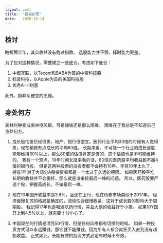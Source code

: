 ```yaml
---
layout: post
title:  "投资新思"
date:   2020-10-14
---
```


## 检讨
瞎折腾半年，其实收益没有跑过指数。
选股能力并不强，择时能力更差。

为了应对这种情况，需要建立一些底仓，考虑如下底仓：
1. 中概互联，以Tecent和BABA为首的中资科技股
2. 标普科技，以Apple为首的美国科技股
3. 优秀A+H封基

此外，摒弃买便宜的思维。

## 身处何方
美林时钟变成美林电风扇，可是赚钱还是那么困难。
困难在于我总是不知道自己身处何方。

1. 成长股估值已经很贵，地产、银行很便宜。医药行业平均30倍的时候有人觉得贵，现在稍微有点成长的平均80倍。
长期来看，不可能一个行业的成长速度能够维持30%以上，那么80倍的估值肯定是贵的，这个估值也是不可能维持的。
我有一个观点，10年时间长度来看的话，80倍的医药股平均收益跑不赢4倍的银行股，
但是这两种股票的投资者都不会持有10年。毕竟10年太久了，持有1年对于大部分A股投资者都是一个太过于久远的期限。
如果医药股平均长期的收益并不会很好，那么就是谁来接最后一棒的问题。
所以，医药股要严选个股，把握高成长，不做最后一棒。

2. 现在10年国开收益率是3.8%，且还在上行，现在债券市场类似于2017年。
经济缓慢复苏的格局是确定的，流动性会缓慢收紧，这对于成长股的影响大于周期股。
我记得17年也是喝酒吃药行情，并且大票的收益好于小票。
如果10Y国开上到4.5%以上，就需要十分小心了。

3. 中国现在的行情是漂亮50行情，但是任何风格都有切换的时候。
如果一种投资方式可以永远赚钱，那它就不能赚钱，因为所有人都会疯狂买入直到没有超额收益。
正式如此，长期有效的投资方式必定有时候不有效。

